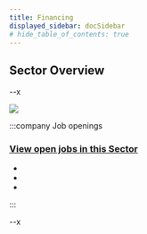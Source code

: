```yaml
---
title: Financing
displayed_sidebar: docSidebar
# hide_table_of_contents: true
---
```


## Sector Overview

--x

![](/../static/img/journalism.jpg)

:::company Job openings
### [View open jobs in this Sector](https://climatebase.org/jobs?l=&q=&sectors=Media+%26+Journalism&p=0&remote=false)

-

-

-

:::



--x